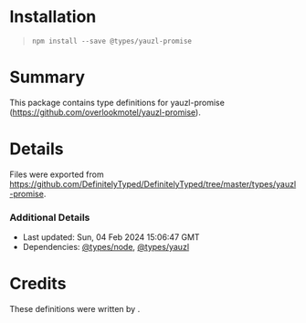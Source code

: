 # Installation
> `npm install --save @types/yauzl-promise`

# Summary
This package contains type definitions for yauzl-promise (https://github.com/overlookmotel/yauzl-promise).

# Details
Files were exported from https://github.com/DefinitelyTyped/DefinitelyTyped/tree/master/types/yauzl-promise.

### Additional Details
 * Last updated: Sun, 04 Feb 2024 15:06:47 GMT
 * Dependencies: [@types/node](https://npmjs.com/package/@types/node), [@types/yauzl](https://npmjs.com/package/@types/yauzl)

# Credits
These definitions were written by .
